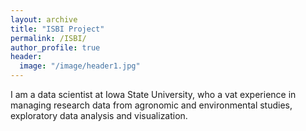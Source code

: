 ```yaml
---
layout: archive
title: "ISBI Project"
permalink: /ISBI/
author_profile: true
header:
  image: "/image/header1.jpg"
---
```


I am a data scientist at Iowa State University, who a vat experience in managing research data from agronomic and environmental studies, exploratory data analysis and visualization.
